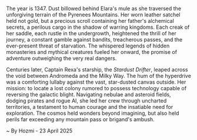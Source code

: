 
The year is 1347.  Dust billowed behind Elara's mule as she traversed the unforgiving terrain of the Pyrenees Mountains.  Her worn leather satchel held not gold, but a precious scroll containing her father's alchemical secrets, a perilous cargo in the shadow of warring kingdoms.  Each creak of her saddle, each rustle in the undergrowth, heightened the thrill of her journey, a constant gamble against bandits, treacherous passes, and the ever-present threat of starvation.  The whispered legends of hidden monasteries and mythical creatures fueled her onward, the promise of adventure outweighing the very real dangers.

Centuries later, Captain Rexa's starship, the *Stardust Drifter*, leaped across the void between Andromeda and the Milky Way. The hum of the hyperdrive was a comforting lullaby against the vast, star-dusted canvas outside. Her mission: to locate a lost colony rumored to possess technology capable of reversing the galactic blight.  Navigating nebulae and asteroid fields, dodging pirates and rogue AI, she led her crew through uncharted territories, a testament to human courage and the insatiable need for exploration.  The cosmos held wonders beyond imagining, but also held perils far exceeding any mountain pass or brigand's ambush.

~ By Hozmi - 23 April 2025
